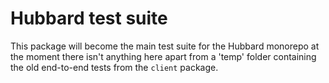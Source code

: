 # Hubbard test suite

This package will become the main test suite for the Hubbard monorepo at the moment there isn't anything here apart from a 'temp' folder containing the old end-to-end tests from the `client` package.